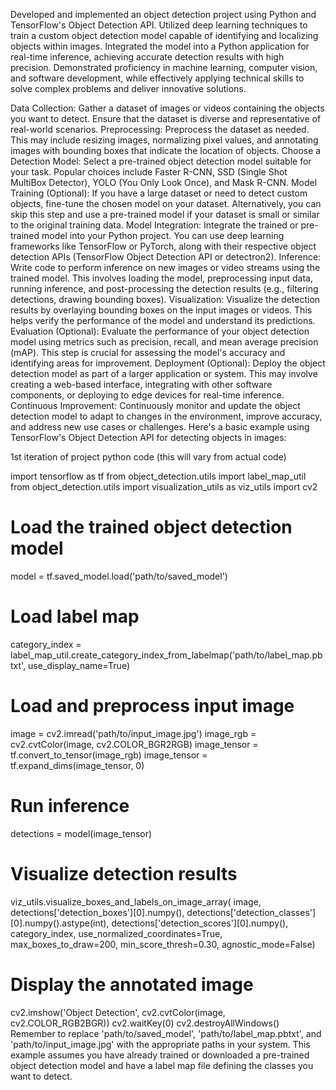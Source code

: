 Developed and implemented an object detection project using Python and TensorFlow's Object Detection API. Utilized deep learning techniques to train a custom object detection model capable of identifying and localizing objects within images. Integrated the model into a Python application for real-time inference, achieving accurate detection results with high precision. Demonstrated proficiency in machine learning, computer vision, and software development, while effectively applying technical skills to solve complex problems and deliver innovative solutions.


Data Collection:
Gather a dataset of images or videos containing the objects you want to detect. Ensure that the dataset is diverse and representative of real-world scenarios.
Preprocessing:
Preprocess the dataset as needed. This may include resizing images, normalizing pixel values, and annotating images with bounding boxes that indicate the location of objects.
Choose a Detection Model:
Select a pre-trained object detection model suitable for your task. Popular choices include Faster R-CNN, SSD (Single Shot MultiBox Detector), YOLO (You Only Look Once), and Mask R-CNN.
Model Training (Optional):
If you have a large dataset or need to detect custom objects, fine-tune the chosen model on your dataset. Alternatively, you can skip this step and use a pre-trained model if your dataset is small or similar to the original training data.
Model Integration:
Integrate the trained or pre-trained model into your Python project. You can use deep learning frameworks like TensorFlow or PyTorch, along with their respective object detection APIs (TensorFlow Object Detection API or detectron2).
Inference:
Write code to perform inference on new images or video streams using the trained model. This involves loading the model, preprocessing input data, running inference, and post-processing the detection results (e.g., filtering detections, drawing bounding boxes).
Visualization:
Visualize the detection results by overlaying bounding boxes on the input images or videos. This helps verify the performance of the model and understand its predictions.
Evaluation (Optional):
Evaluate the performance of your object detection model using metrics such as precision, recall, and mean average precision (mAP). This step is crucial for assessing the model's accuracy and identifying areas for improvement.
Deployment (Optional):
Deploy the object detection model as part of a larger application or system. This may involve creating a web-based interface, integrating with other software components, or deploying to edge devices for real-time inference.
Continuous Improvement:
Continuously monitor and update the object detection model to adapt to changes in the environment, improve accuracy, and address new use cases or challenges.
Here's a basic example using TensorFlow's Object Detection API for detecting objects in images:

1st iteration of project python code (this will vary from actual code) 

import tensorflow as tf
from object_detection.utils import label_map_util
from object_detection.utils import visualization_utils as viz_utils
import cv2

# Load the trained object detection model
model = tf.saved_model.load('path/to/saved_model')

# Load label map
category_index = label_map_util.create_category_index_from_labelmap('path/to/label_map.pbtxt', use_display_name=True)

# Load and preprocess input image
image = cv2.imread('path/to/input_image.jpg')
image_rgb = cv2.cvtColor(image, cv2.COLOR_BGR2RGB)
image_tensor = tf.convert_to_tensor(image_rgb)
image_tensor = tf.expand_dims(image_tensor, 0)

# Run inference
detections = model(image_tensor)

# Visualize detection results
viz_utils.visualize_boxes_and_labels_on_image_array(
    image,
    detections['detection_boxes'][0].numpy(),
    detections['detection_classes'][0].numpy().astype(int),
    detections['detection_scores'][0].numpy(),
    category_index,
    use_normalized_coordinates=True,
    max_boxes_to_draw=200,
    min_score_thresh=0.30,
    agnostic_mode=False)

# Display the annotated image
cv2.imshow('Object Detection', cv2.cvtColor(image, cv2.COLOR_RGB2BGR))
cv2.waitKey(0)
cv2.destroyAllWindows()
Remember to replace 'path/to/saved_model', 'path/to/label_map.pbtxt', and 'path/to/input_image.jpg' with the appropriate paths in your system. This example assumes you have already trained or downloaded a pre-trained object detection model and have a label map file defining the classes you want to detect.
